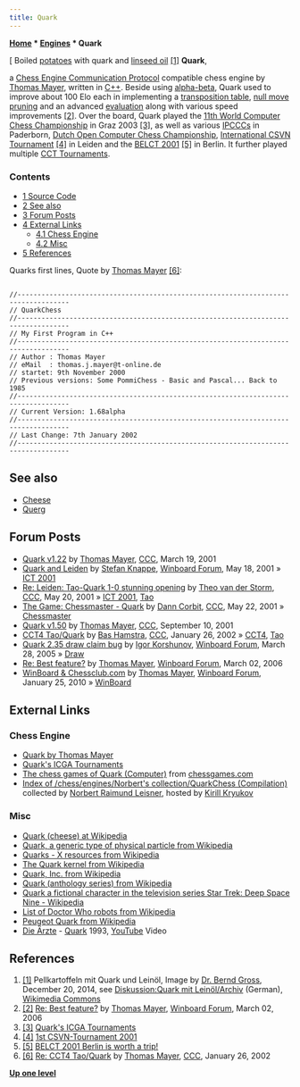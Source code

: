 ```yaml
---
title: Quark
---
```

**[Home](Home "Home") \* [Engines](Engines "Engines") \* Quark**



[ Boiled [potatoes](https://en.wikipedia.org/wiki/Potato) with quark and [linseed oil](https://en.wikipedia.org/wiki/Linseed_oil) <a id="cite-note-1" href="#cite-ref-1">[1]</a>
**Quark**,  

a [Chess Engine Communication Protocol](Chess_Engine_Communication_Protocol "Chess Engine Communication Protocol") compatible chess engine by [Thomas Mayer](Thomas_Mayer "Thomas Mayer"), written in [C++](Cpp "Cpp"). Beside using [alpha-beta](Alpha-Beta "Alpha-Beta"), Quark used to improve about 100 Elo each in implementing a [transposition table](Transposition_Table "Transposition Table"), [null move pruning](Null_Move_Pruning "Null Move Pruning") and an advanced [evaluation](Evaluation "Evaluation") along with various speed improvements <a id="cite-note-2" href="#cite-ref-2">[2]</a>.
Over the board, Quark played the [11th World Computer Chess Championship](WCCC_2003 "WCCC 2003") in Graz 2003 <a id="cite-note-3" href="#cite-ref-3">[3]</a>, 
as well as various [IPCCCs](IPCCC "IPCCC") in Paderborn, [Dutch Open Computer Chess Championship](Dutch_Open_Computer_Chess_Championship "Dutch Open Computer Chess Championship"), [International CSVN Tournament](International_CSVN_Tournament "International CSVN Tournament") <a id="cite-note-4" href="#cite-ref-4">[4]</a> in Leiden and the [BELCT 2001](BELCT_2001 "BELCT 2001") <a id="cite-note-5" href="#cite-ref-5">[5]</a> in Berlin. 
It further played multiple [CCT Tournaments](CCT_Tournaments "CCT Tournaments").



### Contents


* [1 Source Code](#source-code)
* [2 See also](#see-also)
* [3 Forum Posts](#forum-posts)
* [4 External Links](#external-links)
	+ [4.1 Chess Engine](#chess-engine)
	+ [4.2 Misc](#misc)
* [5 References](#references)






Quarks first lines, Quote by [Thomas Mayer](Thomas_Mayer "Thomas Mayer") <a id="cite-note-6" href="#cite-ref-6">[6]</a>:




```

//-----------------------------------------------------------------------------------
// QuarkChess
//-----------------------------------------------------------------------------------
// My First Program in C++
//-----------------------------------------------------------------------------------
// Author : Thomas Mayer
// eMail  : thomas.j.mayer@t-online.de
// startet: 9th November 2000
// Previous versions: Some PommiChess - Basic and Pascal... Back to 1985
//-----------------------------------------------------------------------------------
// Current Version: 1.68alpha
//-----------------------------------------------------------------------------------
// Last Change: 7th January 2002
//-----------------------------------------------------------------------------------

```

## See also


* [Cheese](Cheese "Cheese")
* [Querg](Querg "Querg")


## Forum Posts


* [Quark v1.22](https://www.stmintz.com/ccc/index.php?id=159328) by [Thomas Mayer](Thomas_Mayer "Thomas Mayer"), [CCC](CCC "CCC"), March 19, 2001
* [Quark and Leiden](http://www.open-aurec.com/wbforum/viewtopic.php?f=18&t=33797) by [Stefan Knappe](Stefan_Knappe "Stefan Knappe"), [Winboard Forum](Computer_Chess_Forums "Computer Chess Forums"), May 18, 2001 » [ICT 2001](ICT_2001 "ICT 2001")
* [Re: Leiden: Tao-Quark 1-0 stunning opening](https://www.stmintz.com/ccc/index.php?id=170671) by [Theo van der Storm](Theo_van_der_Storm "Theo van der Storm"), [CCC](CCC "CCC"), May 20, 2001 » [ICT 2001](ICT_2001 "ICT 2001"), [Tao](Tao "Tao")
* [The Game: Chessmaster - Quark](https://www.stmintz.com/ccc/index.php?id=171133) by [Dann Corbit](Dann_Corbit "Dann Corbit"), [CCC](CCC "CCC"), May 22, 2001 » [Chessmaster](Chessmaster "Chessmaster")
* [Quark v1.50](https://www.stmintz.com/ccc/index.php?id=188219) by [Thomas Mayer](Thomas_Mayer "Thomas Mayer"), [CCC](CCC "CCC"), September 10, 2001
* [CCT4 Tao/Quark](https://www.stmintz.com/ccc/index.php?id=210007) by [Bas Hamstra](Bas_Hamstra "Bas Hamstra"), [CCC](CCC "CCC"), January 26, 2002 » [CCT4](CCT4 "CCT4"), [Tao](Tao "Tao")
* [Quark 2.35 draw claim bug](http://www.open-aurec.com/wbforum/viewtopic.php?f=2&t=2112) by [Igor Korshunov](Igor_Korshunov "Igor Korshunov"), [Winboard Forum](Computer_Chess_Forums "Computer Chess Forums"), March 28, 2005 » [Draw](Draw "Draw")
* [Re: Best feature?](http://www.open-aurec.com/wbforum/viewtopic.php?f=4&t=4441&start=5) by [Thomas Mayer](Thomas_Mayer "Thomas Mayer"), [Winboard Forum](Computer_Chess_Forums "Computer Chess Forums"), March 02, 2006
* [WinBoard & Chessclub.com](http://www.open-aurec.com/wbforum/viewtopic.php?f=19&t=50745) by [Thomas Mayer](Thomas_Mayer "Thomas Mayer"), [Winboard Forum](Computer_Chess_Forums "Computer Chess Forums"), January 25, 2010 » [WinBoard](WinBoard "WinBoard")


## External Links


### Chess Engine


* [Quark by Thomas Mayer](http://www.quarkchess.de/)
* [Quark's ICGA Tournaments](https://www.game-ai-forum.org/icga-tournaments/program.php?id=120)
* [The chess games of Quark (Computer)](http://www.chessgames.com/perl/chessplayer?pid=122438) from [chessgames.com](http://www.chessgames.com/index.html)
* [Index of /chess/engines/Norbert's collection/QuarkChess (Compilation)](http://kirr.homeunix.org/chess/engines/Norbert's%20collection/QuarkChess%20(Compilation)/) collected by [Norbert Raimund Leisner](Norbert_Raimund_Leisner "Norbert Raimund Leisner"), hosted by [Kirill Kryukov](Kirill_Kryukov "Kirill Kryukov")


### Misc


* [Quark (cheese) at Wikipedia](https://en.wikipedia.org/wiki/Quark_%28cheese%29)
* [Quark, a generic type of physical particle from Wikipedia](https://en.wikipedia.org/wiki/Quark)
* [Quarks - X resources from Wikipedia](https://en.wikipedia.org/wiki/X_resources)
* [The Quark kernel from Wikipedia](https://en.wikipedia.org/wiki/Quark_%28kernel%29)
* [Quark, Inc. from Wikipedia](https://en.wikipedia.org/wiki/Quark%2C_Inc.)
* [Quark (anthology series) from Wikipedia](https://en.wikipedia.org/wiki/Quark_%28anthology_series%29)
* [Quark a fictional character in the television series Star Trek: Deep Space Nine - Wikipedia](https://en.wikipedia.org/wiki/Quark_%28Star_Trek%29)
* [List of Doctor Who robots from Wikipedia](https://en.wikipedia.org/wiki/List_of_Doctor_Who_robots#Quark)
* [Peugeot Quark from Wikipedia](https://en.wikipedia.org/wiki/Peugeot_Quark)
* [Die Ärzte](Category:Die_%C3%84rzte "Category:Die Ärzte") - [Quark](https://en.wikipedia.org/wiki/Quark_%28song%29) 1993, [YouTube](https://en.wikipedia.org/wiki/YouTube) Video


 
## References


1. <a id="cite-ref-1" href="#cite-note-1">[1]</a> Pellkartoffeln mit Quark und Leinöl, Image by [Dr. Bernd Gross](https://commons.wikimedia.org/wiki/User:Dr._Bernd_Gross), December 20, 2014, see [Diskussion:Quark mit Leinöl/Archiv](https://de.wikipedia.org/wiki/Diskussion:Quark_mit_Lein%C3%B6l/Archiv) (German), [Wikimedia Commons](https://en.wikipedia.org/wiki/Wikimedia_Commons)
2. <a id="cite-ref-2" href="#cite-note-2">[2]</a> [Re: Best feature?](http://www.open-aurec.com/wbforum/viewtopic.php?f=4&t=4441&start=5) by [Thomas Mayer](Thomas_Mayer "Thomas Mayer"), [Winboard Forum](Computer_Chess_Forums "Computer Chess Forums"), March 02, 2006
3. <a id="cite-ref-3" href="#cite-note-3">[3]</a> [Quark's ICGA Tournaments](https://www.game-ai-forum.org/icga-tournaments/program.php?id=120)
4. <a id="cite-ref-4" href="#cite-note-4">[4]</a> [1st CSVN-Tournament 2001](http://www.quarkchess.de/csvn2001/body_index.html)
5. <a id="cite-ref-5" href="#cite-note-5">[5]</a> [BELCT 2001 Berlin is worth a trip!](http://www.quarkchess.de/belct/)
6. <a id="cite-ref-6" href="#cite-note-6">[6]</a> [Re: CCT4 Tao/Quark](https://www.stmintz.com/ccc/index.php?id=210030) by [Thomas Mayer](Thomas_Mayer "Thomas Mayer"), [CCC](CCC "CCC"), January 26, 2002

**[Up one level](Engines "Engines")**







 
